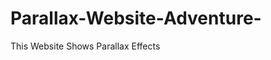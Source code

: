 # Parallax-Website-Adventure-
<a src="https://amandeeptiawri.github.io/Parallax-Website-Adventure-/">
This Website Shows Parallax Effects 
